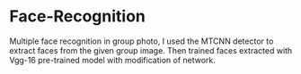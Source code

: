# Face-Recognition

Multiple face recognition in group photo, I used the MTCNN detector to extract faces from the given group image. Then trained faces extracted with Vgg-16 pre-trained model with modification of network.
